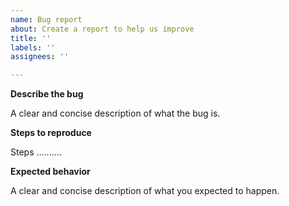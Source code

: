 ```yaml
---
name: Bug report
about: Create a report to help us improve
title: ''
labels: ''
assignees: ''

---
```


**Describe the bug**

 A clear and concise description of what the bug is.
 
**Steps to reproduce**

 Steps ..........
 
**Expected behavior**

 A clear and concise description of what you expected to happen.
